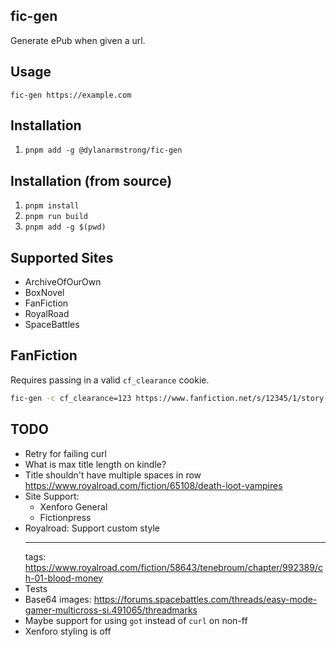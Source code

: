 ## fic-gen

Generate ePub when given a url.

## Usage

`fic-gen https://example.com`

## Installation

1. `pnpm add -g @dylanarmstrong/fic-gen`

## Installation (from source)

1. `pnpm install`
2. `pnpm run build`
3. `pnpm add -g $(pwd)`

## Supported Sites

* ArchiveOfOurOwn
* BoxNovel
* FanFiction
* RoyalRoad
* SpaceBattles

## FanFiction

Requires passing in a valid `cf_clearance` cookie.

```bash
fic-gen -c cf_clearance=123 https://www.fanfiction.net/s/12345/1/story-title
```

## TODO

* Retry for failing curl
* What is max title length on kindle?
* Title shouldn't have multiple spaces in row https://www.royalroad.com/fiction/65108/death-loot-vampires
* Site Support:
    * Xenforo General
    * Fictionpress
* Royalroad: Support custom style <hr> tags: https://www.royalroad.com/fiction/58643/tenebroum/chapter/992389/ch-01-blood-money
* Tests
* Base64 images: https://forums.spacebattles.com/threads/easy-mode-gamer-multicross-si.491065/threadmarks
* Maybe support for using `got` instead of `curl` on non-ff
* Xenforo styling is off
